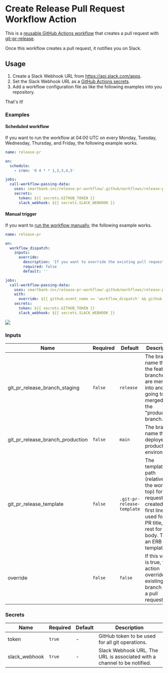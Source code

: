 # Create Release Pull Request Workflow Action

This is a [reusable GitHub Actions workflow](https://docs.github.com/en/actions/learn-github-actions/reusing-workflows) that creates a pull request with [git-pr-release](https://github.com/x-motemen/git-pr-release).

Once this workflow creates a pull request, it notifies you on Slack.

## Usage

1. Create a Slack Webhook URL from https://api.slack.com/apps.
2. Set the Slack Webhook URL as a [GitHub Actions secrets](https://docs.github.com/en/actions/security-guides/encrypted-secrets).
3. Add a workflow configuration file as like the following examples into you repository.

That's it!

### Examples

#### Scheduled workflow

If you want to run the workflow at 04:00 UTC on every Monday, Tuesday, Wednesday, Thursday, and Friday, the following example works.

```yaml
name: release-pr

on:
  schedule:
    - cron: '0 4 * * 1,2,3,4,5'

jobs:
  call-workflow-passing-data:
    uses: smartbank-inc/release-pr-workflow/.github/workflows/release-pr.yml@main
    secrets:
      token: ${{ secrets.GITHUB_TOKEN }}
      slack_webhook: ${{ secrets.SLACK_WEBHOOK }}
```

#### Manual trigger

If you want to [run the workflow manually](https://docs.github.com/en/actions/managing-workflow-runs/manually-running-a-workflow), the following example works.

```yaml
name: release-pr

on:
  workflow_dispatch:
    inputs:
      override:
        description: 'If you want to override the existing pull request, enter "true"'
        required: false
        default: ''

jobs:
  call-workflow-passing-data:
    uses: smartbank-inc/release-pr-workflow/.github/workflows/release-pr.yml@main
    with:
      override: ${{ github.event_name == 'workflow_dispatch' && github.event.inputs.override != 'true' }}
    secrets:
      token: ${{ secrets.GITHUB_TOKEN }}
      slack_webhook: ${{ secrets.SLACK_WEBHOOK }}
```

![](https://i.imgur.com/diTKyPS.png)


### Inputs

| Name      | Required | Default               | Description                                      |
|-----------|----------|-----------------------|--------------------------------------------------|
| git_pr_release_branch_staging | `false`   | `release` | The branch name that the feature branches are merged into and is going to be merged into the "production" branch. |
| git_pr_release_branch_production | `false`   | `main` | The branch name that is deployed in production environment. |
| git_pr_release_template | `false`   | `.git-pr-release-template` | The template file path (relative to the workidir top) for pull requests created. Its first line is used for the PR title, the rest for the body. This is an ERB template. |
| override | `false`   | `false` | If this value is true, this action overrides an existing branch and a pull request. |

### Secrets

| Name      | Required | Default               | Description                                      |
|-----------|----------|-----------------------|--------------------------------------------------|
| token | `true`   | - | GitHub token to be used for all git operations. |
| slack_webhook | `true`   | - | Slack Webhook URL. The URL is associated with a channel to be notified. |

